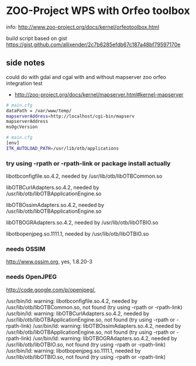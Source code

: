 
# ZOO-Project WPS with Orfeo toolbox

info:  http://www.zoo-project.org/docs/kernel/orfeotoolbox.html

build script based on gist https://gist.github.com/allixender/2c7b6285efdb67c187a48bf79597170e

## side notes

could do with gdal and cgal
with and without mapserver
zoo orfeo integration test

- http://zoo-project.org/docs/kernel/mapserver.html#kernel-mapserver
```bash
# main.cfg
dataPath = /var/www/temp/
mapserverAddress=http://localhost/cgi-bin/mapserv
mapserverAddress
msOgcVersion

# main.cfg
[env]
ITK_AUTOLOAD_PATH=/usr/lib/otb/applications
```

### try using -rpath or -rpath-link or package install actually

libotbconfigfile.so.4.2, needed by /usr/lib/otb/libOTBCommon.so

libOTBCurlAdapters.so.4.2, needed by /usr/lib/otb/libOTBApplicationEngine.so

libOTBOssimAdapters.so.4.2, needed by /usr/lib/otb/libOTBApplicationEngine.so

libOTBOGRAdapters.so.4.2, needed by /usr/lib/otb/libOTBIO.so

libotbopenjpeg.so.1111.1, needed by /usr/lib/otb/libOTBIO.so

### needs OSSIM

http://www.ossim.org, yes, 1.8.20-3

### needs OpenJPEG

http://code.google.com/p/openjpeg/,

/usr/bin/ld: warning: libotbconfigfile.so.4.2, needed by /usr/lib/otb/libOTBCommon.so, not found (try using -rpath or -rpath-link)
/usr/bin/ld: warning: libOTBCurlAdapters.so.4.2, needed by /usr/lib/otb/libOTBApplicationEngine.so, not found (try using -rpath or -rpath-link)
/usr/bin/ld: warning: libOTBOssimAdapters.so.4.2, needed by /usr/lib/otb/libOTBApplicationEngine.so, not found (try using -rpath or -rpath-link)
/usr/bin/ld: warning: libOTBOGRAdapters.so.4.2, needed by /usr/lib/otb/libOTBIO.so, not found (try using -rpath or -rpath-link)
/usr/bin/ld: warning: libotbopenjpeg.so.1111.1, needed by /usr/lib/otb/libOTBIO.so, not found (try using -rpath or -rpath-link)
